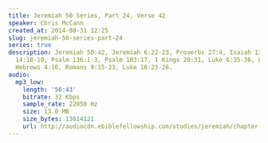 ```yaml
---
title: Jeremiah 50 Series, Part 24, Verse 42
speaker: Chris McCann
created_at: 2014-08-31 12:25
slug: jeremiah-50-series-part-24
series: true
description: Jeremiah 50:42, Jeremiah 6:22-23, Proverbs 27:4, Isaiah 13:1,6-11, Numbers
  14:18-19, Psalm 136:1-3, Psalm 103:17, 1 Kings 20:31, Luke 6:35-36, Luke 18:13,
  Hebrews 4:16, Romans 9:15-23, Luke 16:23-26.
audio:
  mp3_low:
    length: '56:43'
    bitrate: 32 Kbps
    sample_rate: 22050 Hz
    size: 13.0 MB
    size_bytes: 13614121
    url: http://audiocdn.ebiblefellowship.com/studies/jeremiah/chapter-50/2014.08.31_McCann_-_Jeremiah_50_Series_Part_24.mp3
---
```

